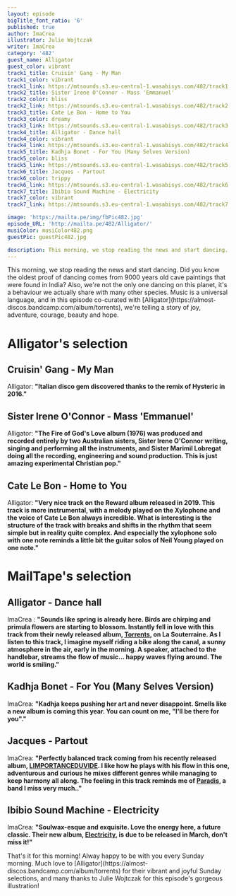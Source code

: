 ```yaml
---
layout: episode
bigTitle_font_ratio: '6'
published: true
author: ImaCrea
illustrator: Julie Wojtczak
writer: ImaCrea
category: '482'
guest_name: Alligator
guest_color: vibrant
track1_title: Cruisin' Gang - My Man
track1_color: vibrant
track1_link: https://mtsounds.s3.eu-central-1.wasabisys.com/482/track1.mp3
track2_title: Sister Irene O'Connor - Mass 'Emmanuel'
track2_color: bliss
track2_link: https://mtsounds.s3.eu-central-1.wasabisys.com/482/track2.mp3
track3_title: Cate Le Bon - Home to You
track3_color: dreamy
track3_link: https://mtsounds.s3.eu-central-1.wasabisys.com/482/track3.mp3
track4_title: Alligator - Dance hall
track4_color: vibrant
track4_link: https://mtsounds.s3.eu-central-1.wasabisys.com/482/track4.mp3
track5_title: Kadhja Bonet - For You (Many Selves Version)
track5_color: bliss
track5_link: https://mtsounds.s3.eu-central-1.wasabisys.com/482/track5.mp3
track6_title: Jacques - Partout
track6_color: trippy
track6_link: https://mtsounds.s3.eu-central-1.wasabisys.com/482/track6.mp3
track7_title: Ibibio Sound Machine - Electricity
track7_color: vibrant
track7_link: https://mtsounds.s3.eu-central-1.wasabisys.com/482/track7.mp3

image: 'https://mailta.pe/img/fbPic482.jpg'
episode_URL: 'http://mailta.pe/482/Alligator/'
musiColor: musiColor482.png
guestPic: guestPic482.jpg

description: This morning, we stop reading the news and start dancing. Did you know the oldest proof of dancing comes from 9000 years old cave paintings that were found in India? Also, we’re not the only one dancing on this planet, it’s a behaviour we actually share with many other species. Music is a universal language, and in this episode co-curated with Alligator, we’re telling a story of joy, adventure, courage, beauty and hope. 
---
```

<p id="introduction">This morning, we stop reading the news and start dancing. Did you know the oldest proof of dancing comes from 9000 years old cave paintings that were found in India? Also, we're not the only one dancing on this planet, it's a behaviour we actually share with many other species. Music is a universal language, and in this episode co-curated with [Alligator](https://almost-discos.bandcamp.com/album/torrents), we're telling a story of joy, adventure, courage, beauty and hope.
</p>

# Alligator's selection

## Cruisin' Gang - My Man
Alligator: **"**Italian disco gem discovered thanks to the remix of Hysteric in 2016.**"**

## Sister Irene O'Connor - Mass 'Emmanuel'
Alligator: **"**The Fire of God's Love album (1976) was produced and recorded entirely by two Australian sisters, Sister Irene O'Connor writing, singing and performing all the instruments, and Sister Marimil Lobregat doing all the recording, engineering and sound production. This is just amazing experimental Christian pop.**"**

## Cate Le Bon - Home to You
Alligator: **"**Very nice track on the Reward album released in 2019. This track is more instrumental, with a melody played on the Xylophone and the voice of Cate Le Bon always incredible. What is interesting is the structure of the track with breaks and shifts in the rhythm that seem simple but in reality quite complex. And especially the xylophone solo with one note reminds a little bit the guitar solos of Neil Young played on one note.**"**

# MailTape's selection

## Alligator - Dance hall
ImaCrea : **"**Sounds like spring is already here. Birds are chirping and primula flowers are starting to blossom. Instantly fell in love with this track from their newly released album, [Torrents](https://almost-discos.bandcamp.com/album/torrents), on La Souterraine. As I listen to this track, I imagine myself riding a bike along the canal, a sunny atmosphere in the air, early in the morning. A speaker, attached to the handlebar, streams the flow of music... happy waves flying around. The world is smiling.**"**

## Kadhja Bonet - For You (Many Selves Version)
ImaCrea: **"**Kadhja keeps pushing her art and never disappoint. Smells like a new album is coming this year. You can count on me, "I'll be there for you".**"**

## Jacques - Partout
ImaCrea: **"**Perfectly balanced track coming from his recently released album, [LIMPORTANCEDUVIDE](https://jacques.bandcamp.com/album/limportanceduvide). I like how he plays with his flow in this one, adventurous and curious he mixes different genres while managing to keep harmony all along. The feeling in this track reminds me of [Paradis](https://www.mailta.pe/172/paradis/), a band I miss very much..**"**

## Ibibio Sound Machine - Electricity
ImaCrea: **"**Soulwax-esque and exquisite. Love the energy here, a future classic. Their new album, [Electricity](https://ibibiosoundmachine.bandcamp.com/album/electricity-2), is due to be released in March, don't miss it!**"**


<p id="outroduction">That's it for this morning! Alway happy to be with you every Sunday morning. Much love to [Alligator](https://almost-discos.bandcamp.com/album/torrents) for their vibrant and joyful Sunday selections, and many thanks to Julie Wojtczak for this episode's gorgeous illustration!</p>
